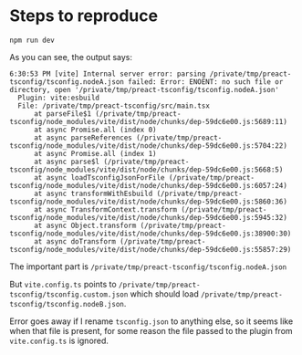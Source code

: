 # Steps to reproduce

```
npm run dev
```

As you can see, the output says:

```
6:30:53 PM [vite] Internal server error: parsing /private/tmp/preact-tsconfig/tsconfig.nodeA.json failed: Error: ENOENT: no such file or directory, open '/private/tmp/preact-tsconfig/tsconfig.nodeA.json'
  Plugin: vite:esbuild
  File: /private/tmp/preact-tsconfig/src/main.tsx
      at parseFile$1 (/private/tmp/preact-tsconfig/node_modules/vite/dist/node/chunks/dep-59dc6e00.js:5689:11)
      at async Promise.all (index 0)
      at async parseReferences (/private/tmp/preact-tsconfig/node_modules/vite/dist/node/chunks/dep-59dc6e00.js:5704:22)
      at async Promise.all (index 1)
      at async parse$l (/private/tmp/preact-tsconfig/node_modules/vite/dist/node/chunks/dep-59dc6e00.js:5668:5)
      at async loadTsconfigJsonForFile (/private/tmp/preact-tsconfig/node_modules/vite/dist/node/chunks/dep-59dc6e00.js:6057:24)
      at async transformWithEsbuild (/private/tmp/preact-tsconfig/node_modules/vite/dist/node/chunks/dep-59dc6e00.js:5860:36)
      at async TransformContext.transform (/private/tmp/preact-tsconfig/node_modules/vite/dist/node/chunks/dep-59dc6e00.js:5945:32)
      at async Object.transform (/private/tmp/preact-tsconfig/node_modules/vite/dist/node/chunks/dep-59dc6e00.js:38900:30)
      at async doTransform (/private/tmp/preact-tsconfig/node_modules/vite/dist/node/chunks/dep-59dc6e00.js:55857:29)
```

The important part is `/private/tmp/preact-tsconfig/tsconfig.nodeA.json`

But `vite.config.ts` points to `/private/tmp/preact-tsconfig/tsconfig.custom.json` which should load `/private/tmp/preact-tsconfig/tsconfig.nodeB.json`.

Error goes away if I rename `tsconfig.json` to anything else, so it seems like when that file is present, for some reason the file passed to the plugin from `vite.config.ts` is ignored.